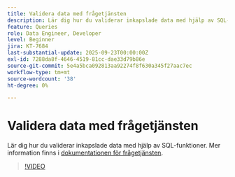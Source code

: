 ```yaml
---
title: Validera data med frågetjänsten
description: Lär dig hur du validerar inkapslade data med hjälp av SQL-funktioner.
feature: Queries
role: Data Engineer, Developer
level: Beginner
jira: KT-7684
last-substantial-update: 2025-09-23T00:00:00Z
exl-id: 7288da8f-4646-4519-81cc-dae33d79b86e
source-git-commit: 5e4a5bca092813aa92274f8f630a345f27aac7ec
workflow-type: tm+mt
source-wordcount: '38'
ht-degree: 0%

---
```


# Validera data med frågetjänsten

Lär dig hur du validerar inkapslade data med hjälp av SQL-funktioner. Mer information finns i [dokumentationen för frågetjänsten](https://experienceleague.adobe.com/sv/docs/experience-platform/query/home).

>[!VIDEO](https://video.tv.adobe.com/v/3475329?learn=on&enablevpops&captions=swe)
